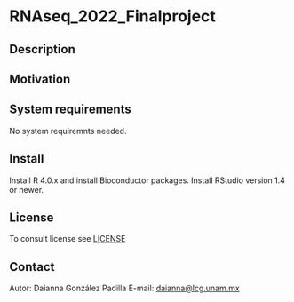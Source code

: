 # RNAseq_2022_Finalproject

## Description


## Motivation


## System requirements
No system requiremnts needed.

## Install
Install R 4.0.x and install Bioconductor packages.
Install RStudio version 1.4 or newer.

## License
To consult license see [LICENSE](LICENSE) 

## Contact
Autor: Daianna González Padilla 
E-mail: daianna@lcg.unam.mx
